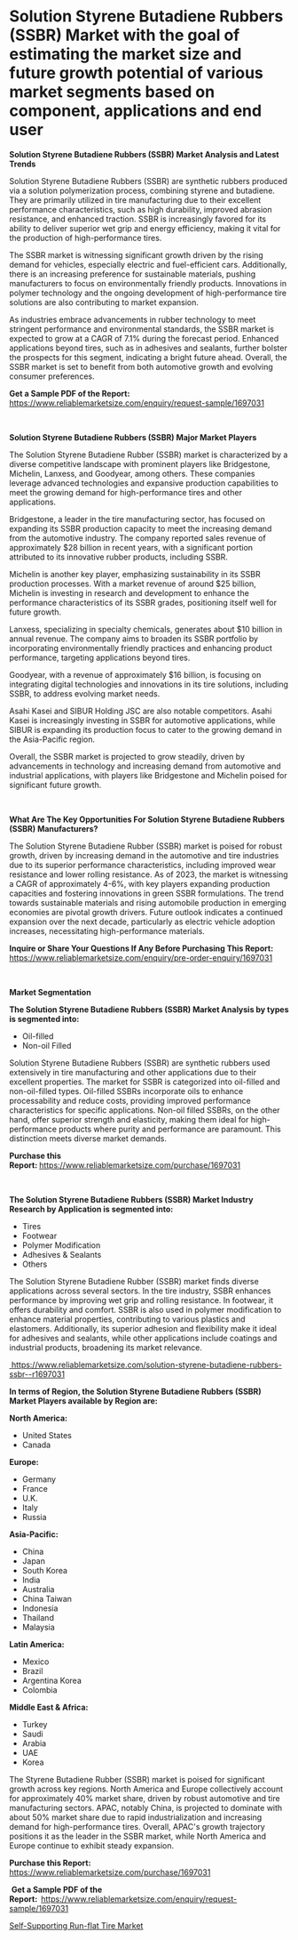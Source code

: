 <p><h1>Solution Styrene Butadiene Rubbers (SSBR) Market with the goal of estimating the market size and future growth potential of various market segments based on component, applications and end user</h1></p><p><strong>Solution Styrene Butadiene Rubbers (SSBR) Market Analysis and Latest Trends</strong></p>
<p><p>Solution Styrene Butadiene Rubbers (SSBR) are synthetic rubbers produced via a solution polymerization process, combining styrene and butadiene. They are primarily utilized in tire manufacturing due to their excellent performance characteristics, such as high durability, improved abrasion resistance, and enhanced traction. SSBR is increasingly favored for its ability to deliver superior wet grip and energy efficiency, making it vital for the production of high-performance tires.</p><p>The SSBR market is witnessing significant growth driven by the rising demand for vehicles, especially electric and fuel-efficient cars. Additionally, there is an increasing preference for sustainable materials, pushing manufacturers to focus on environmentally friendly products. Innovations in polymer technology and the ongoing development of high-performance tire solutions are also contributing to market expansion.</p><p>As industries embrace advancements in rubber technology to meet stringent performance and environmental standards, the SSBR market is expected to grow at a CAGR of 7.1% during the forecast period. Enhanced applications beyond tires, such as in adhesives and sealants, further bolster the prospects for this segment, indicating a bright future ahead. Overall, the SSBR market is set to benefit from both automotive growth and evolving consumer preferences.</p></p>
<p><strong>Get a Sample PDF of the Report:&nbsp;</strong> <a href="https://www.reliablemarketsize.com/enquiry/request-sample/1697031?utm_campaign=1884&utm_medium=2&utm_source=Github&utm_content=ia&utm_term=08012025&utm_id=solution-styrene-butadiene-rubbers-ssbr">https://www.reliablemarketsize.com/enquiry/request-sample/1697031</a></p>
<p>&nbsp;</p>
<p><strong>Solution Styrene Butadiene Rubbers (SSBR) Major Market Players</strong></p>
<p><p>The Solution Styrene Butadiene Rubber (SSBR) market is characterized by a diverse competitive landscape with prominent players like Bridgestone, Michelin, Lanxess, and Goodyear, among others. These companies leverage advanced technologies and expansive production capabilities to meet the growing demand for high-performance tires and other applications.</p><p>Bridgestone, a leader in the tire manufacturing sector, has focused on expanding its SSBR production capacity to meet the increasing demand from the automotive industry. The company reported sales revenue of approximately $28 billion in recent years, with a significant portion attributed to its innovative rubber products, including SSBR.</p><p>Michelin is another key player, emphasizing sustainability in its SSBR production processes. With a market revenue of around $25 billion, Michelin is investing in research and development to enhance the performance characteristics of its SSBR grades, positioning itself well for future growth.</p><p>Lanxess, specializing in specialty chemicals, generates about $10 billion in annual revenue. The company aims to broaden its SSBR portfolio by incorporating environmentally friendly practices and enhancing product performance, targeting applications beyond tires.</p><p>Goodyear, with a revenue of approximately $16 billion, is focusing on integrating digital technologies and innovations in its tire solutions, including SSBR, to address evolving market needs.</p><p>Asahi Kasei and SIBUR Holding JSC are also notable competitors. Asahi Kasei is increasingly investing in SSBR for automotive applications, while SIBUR is expanding its production focus to cater to the growing demand in the Asia-Pacific region.</p><p>Overall, the SSBR market is projected to grow steadily, driven by advancements in technology and increasing demand from automotive and industrial applications, with players like Bridgestone and Michelin poised for significant future growth.</p></p>
<p>&nbsp;</p>
<p><strong>What Are The Key Opportunities For Solution Styrene Butadiene Rubbers (SSBR) Manufacturers?</strong></p>
<p><p>The Solution Styrene Butadiene Rubber (SSBR) market is poised for robust growth, driven by increasing demand in the automotive and tire industries due to its superior performance characteristics, including improved wear resistance and lower rolling resistance. As of 2023, the market is witnessing a CAGR of approximately 4-6%, with key players expanding production capacities and fostering innovations in green SSBR formulations. The trend towards sustainable materials and rising automobile production in emerging economies are pivotal growth drivers. Future outlook indicates a continued expansion over the next decade, particularly as electric vehicle adoption increases, necessitating high-performance materials.</p></p>
<p><strong>Inquire or Share Your Questions If Any Before Purchasing This Report:</strong> <a href="https://www.reliablemarketsize.com/enquiry/pre-order-enquiry/1697031?utm_campaign=1884&utm_medium=2&utm_source=Github&utm_content=ia&utm_term=08012025&utm_id=solution-styrene-butadiene-rubbers-ssbr">https://www.reliablemarketsize.com/enquiry/pre-order-enquiry/1697031</a></p>
<p>&nbsp;</p>
<p><strong>Market Segmentation</strong></p>
<p><strong>The Solution Styrene Butadiene Rubbers (SSBR) Market Analysis by types is segmented into:</strong></p>
<p><ul><li>Oil-filled</li><li>Non-oil Filled</li></ul></p>
<p><p>Solution Styrene Butadiene Rubbers (SSBR) are synthetic rubbers used extensively in tire manufacturing and other applications due to their excellent properties. The market for SSBR is categorized into oil-filled and non-oil-filled types. Oil-filled SSBRs incorporate oils to enhance processability and reduce costs, providing improved performance characteristics for specific applications. Non-oil filled SSBRs, on the other hand, offer superior strength and elasticity, making them ideal for high-performance products where purity and performance are paramount. This distinction meets diverse market demands.</p></p>
<p><strong>Purchase this Report:&nbsp;</strong><a href="https://www.reliablemarketsize.com/purchase/1697031?utm_campaign=1884&utm_medium=2&utm_source=Github&utm_content=ia&utm_term=08012025&utm_id=solution-styrene-butadiene-rubbers-ssbr">https://www.reliablemarketsize.com/purchase/1697031</a></p>
<p>&nbsp;</p>
<p><strong>The Solution Styrene Butadiene Rubbers (SSBR) Market Industry Research by Application is segmented into:</strong></p>
<p><ul><li>Tires</li><li>Footwear</li><li>Polymer Modification</li><li>Adhesives & Sealants</li><li>Others</li></ul></p>
<p><p>The Solution Styrene Butadiene Rubber (SSBR) market finds diverse applications across several sectors. In the tire industry, SSBR enhances performance by improving wet grip and rolling resistance. In footwear, it offers durability and comfort. SSBR is also used in polymer modification to enhance material properties, contributing to various plastics and elastomers. Additionally, its superior adhesion and flexibility make it ideal for adhesives and sealants, while other applications include coatings and industrial products, broadening its market relevance.</p></p>
<p><a href="https://www.reliablemarketsize.com/solution-styrene-butadiene-rubbers-ssbr--r1697031?utm_campaign=1884&utm_medium=2&utm_source=Github&utm_content=ia&utm_term=08012025&utm_id=solution-styrene-butadiene-rubbers-ssbr">&nbsp;https://www.reliablemarketsize.com/solution-styrene-butadiene-rubbers-ssbr--r1697031</a></p>
<p><strong>In terms of Region, the Solution Styrene Butadiene Rubbers (SSBR) Market Players available by Region are:</strong></p>
<p>
    <p> <strong> North America: </strong>
        <ul>
            <li>United States</li>
            <li>Canada</li>
        </ul>
        </p> 
    <p> <strong> Europe: </strong>
        <ul>
            <li>Germany</li>
            <li>France</li>
            <li>U.K.</li>
            <li>Italy</li>
            <li>Russia</li>
        </ul>
        </p> 
    <p> <strong> Asia-Pacific: </strong>
        <ul>
            <li>China</li>
            <li>Japan</li>
            <li>South Korea</li>
            <li>India</li>
            <li>Australia</li>
            <li>China Taiwan</li>
            <li>Indonesia</li>
            <li>Thailand</li>
            <li>Malaysia</li>
        </ul>
        </p> 
    <p> <strong> Latin America: </strong>
        <ul>
            <li>Mexico</li>
            <li>Brazil</li>
            <li>Argentina Korea</li>
            <li>Colombia</li>
        </ul>
        </p> 
    <p> <strong> Middle East & Africa: </strong>
        <ul>
            <li>Turkey</li>
            <li>Saudi</li>
            <li>Arabia</li>
            <li>UAE</li>
            <li>Korea</li>
        </ul>
    </p>
    </p>
<p><p>The Styrene Butadiene Rubber (SSBR) market is poised for significant growth across key regions. North America and Europe collectively account for approximately 40% market share, driven by robust automotive and tire manufacturing sectors. APAC, notably China, is projected to dominate with about 50% market share due to rapid industrialization and increasing demand for high-performance tires. Overall, APAC's growth trajectory positions it as the leader in the SSBR market, while North America and Europe continue to exhibit steady expansion.</p></p>
<p><strong>Purchase this Report: </strong><a href="https://www.reliablemarketsize.com/purchase/1697031?utm_campaign=1884&utm_medium=2&utm_source=Github&utm_content=ia&utm_term=08012025&utm_id=solution-styrene-butadiene-rubbers-ssbr">https://www.reliablemarketsize.com/purchase/1697031</a></p>
<p>&nbsp;<strong>Get a Sample PDF of the Report:&nbsp;&nbsp;</strong><a href="https://www.reliablemarketsize.com/enquiry/request-sample/1697031?utm_campaign=1884&utm_medium=2&utm_source=Github&utm_content=ia&utm_term=08012025&utm_id=solution-styrene-butadiene-rubbers-ssbr">https://www.reliablemarketsize.com/enquiry/request-sample/1697031</a></p>
<p><strong></strong></p>
<p><p><a href="https://github.com/pizolina/Market-Research-Report-List-6/blob/main/self-supporting-run-flat-tire-market.md?utm_campaign=1884&utm_medium=2&utm_source=Github&utm_content=ia&utm_term=08012025&utm_id=solution-styrene-butadiene-rubbers-ssbr">Self-Supporting Run-flat Tire Market</a></p></p>
